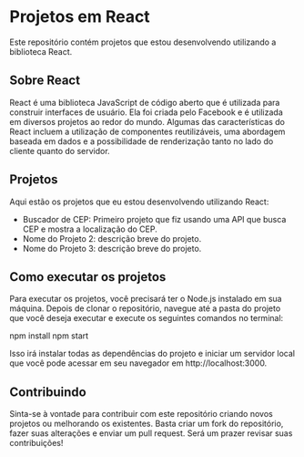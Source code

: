 # Projetos em React

Este repositório contém projetos que estou desenvolvendo utilizando a biblioteca React. 

## Sobre React

React é uma biblioteca JavaScript de código aberto que é utilizada para construir interfaces de usuário. Ela foi criada pelo Facebook e é utilizada em diversos projetos ao redor do mundo. Algumas das características do React incluem a utilização de componentes reutilizáveis, uma abordagem baseada em dados e a possibilidade de renderização tanto no lado do cliente quanto do servidor.

## Projetos

Aqui estão os projetos que eu estou desenvolvendo utilizando React:

- Buscador de CEP: Primeiro projeto que fiz usando uma API que busca CEP e mostra a localização do CEP.
- Nome do Projeto 2: descrição breve do projeto.
- Nome do Projeto 3: descrição breve do projeto.

## Como executar os projetos

Para executar os projetos, você precisará ter o Node.js instalado em sua máquina. Depois de clonar o repositório, navegue até a pasta do projeto que você deseja executar e execute os seguintes comandos no terminal:

npm install
npm start


Isso irá instalar todas as dependências do projeto e iniciar um servidor local que você pode acessar em seu navegador em http://localhost:3000.

## Contribuindo

Sinta-se à vontade para contribuir com este repositório criando novos projetos ou melhorando os existentes. Basta criar um fork do repositório, fazer suas alterações e enviar um pull request. Será um prazer revisar suas contribuições!

